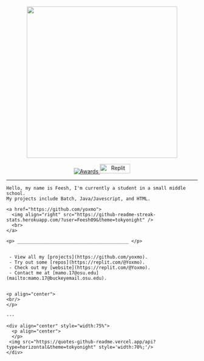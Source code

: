 <h3 align="center">
<img src="http://www.cutecatgifs.com/wp-content/uploads/2013/12/Kitten-climbs-bunk-bed-ladder.gif" width="396" height="400">
</h3> 

<p align="center">
  <a href="https://github.com/Yoxmo"> <img src="https://gpvc.arturio.dev/yoxmo" alt="Awards"> </a>
  <a href="https://replit.com/@Yoxmo"><img style="width: 80px; height: 25px;" src="https://blog.replit.com/images/new_logo/logotype.png" alt="Replit"></a> 
</p>

--- 

```
Hello, my name is Feesh, I'm currently a student in a small middle school. 
My projects include Batch, Java/Javescript, and HTML.

<a href="https://github.com/yoxmo">
  <img align="right" src="https://github-readme-streak-stats.herokuapp.com/?user=Feesh09&theme=tokyonight" />
  <br>
</a>

<p> _________________________________________ </p>


 - View all my [projects](https://github.com/yoxmo).
 - Try out some [repos](https://replit.com/@Yoxmo).
 - Check out my [website](https://replit.com/@Yoxmo).
 - Contact me at [mamo.17@osu.edu](mailto:mamo.17@buckeyemail.osu.edu).


<p align="center">
<br/>
</p>

--- 

<div align="center" style="width:75%"> 
  <p align="center">
  </p>
 <img src="https://quotes-github-readme.vercel.app/api?type=horizontal&theme=tokyonight" style='width:70%;'/>
</div>



